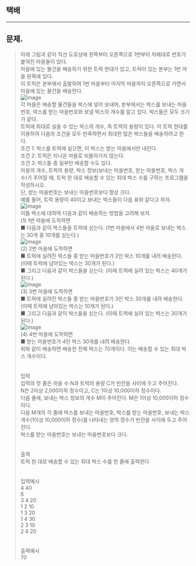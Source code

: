 ## 택배
___
## 문제.
> 아래 그림과 같이 직선 도로상에 왼쪽부터 오른쪽으로 1번부터 차례대로 번호가 붙여진 마을들이 있다. </br>
> 마을에 있는 물건을 배송하기 위한 트럭 한대가 있고, 트럭이 있는 본부는 1번 마을 왼쪽에 있다. </br>
> 이 트럭은 본부에서 출발하여 1번 마을부터 마지막 마을까지 오른쪽으로 가면서 마을에 있는 물건을 배송한다.</br>
> ![image](https://user-images.githubusercontent.com/49303504/173714082-78b72bc8-3442-4f5c-bde5-cc9f7edd80c2.png)</br>
> 각 마을은 배송할 물건들을 박스에 넣어 보내며, 본부에서는 박스를 보내는 마을번호, 박스를 받는 마을번호와 보낼 박스의 개수를 알고 있다. 박스들은 모두 크기가 같다. </br>
> 트럭에 최대로 실을 수 있는 박스의 개수, 즉 트럭의 용량이 있다. 이 트럭 한대를 이용하여 다음의 조건을 모두 만족하면서 최대한 많은 박스들을 배송하려고 한다.</br>
> 조건 1: 박스를 트럭에 실으면, 이 박스는 받는 마을에서만 내린다.</br>
> 조건 2: 트럭은 지나온 마을로 되돌아가지 않는다.</br>
> 조건 3: 박스들 중 일부만 배송할 수도 있다.</br>
> 마을의 개수, 트럭의 용량, 박스 정보(보내는 마을번호, 받는 마을번호, 박스 개수)가 주어질 때, 트럭 한 대로 배송할 수 있는 최대 박스 수를 구하는 프로그램을 작성하시오. </br>
> 단, 받는 마을번호는 보내는 마을번호보다 항상 크다.</br>
> 예를 들어, 트럭 용량이 40이고 보내는 박스들이 다음 표와 같다고 하자.</br>
> ![image](https://user-images.githubusercontent.com/49303504/173714097-1e9619d0-f635-4978-beec-5750d9e04006.png)</br>
> 이들 박스에 대하여 다음과 같이 배송하는 방법을 고려해 보자.</br>
> (1) 1번 마을에 도착하면</br>
> ■ 다음과 같이 박스들을 트럭에 싣는다. (1번 마을에서 4번 마을로 보내는 박스는 30개 중 10개를 싣는다.)</br>
> ![image](https://user-images.githubusercontent.com/49303504/173714132-b113f024-5a16-40a3-9e25-2aec330c7d75.png)</br>
> (2) 2번 마을에 도착하면</br>
> ■ 트럭에 실려진 박스들 중 받는 마을번호가 2인 박스 10개를 내려 배송한다. (이때 트럭에 남아있는 박스는 30개가 된다.)</br>
> ■ 그리고 다음과 같이 박스들을 싣는다. (이때 트럭에 실려 있는 박스는 40개가 된다.)</br>
> ![image](https://user-images.githubusercontent.com/49303504/173714172-ca8f4a7d-0f33-4f06-afde-fc085af31a4d.png)</br>
> (3) 3번 마을에 도착하면</br>
> ■ 트럭에 실려진 박스들 중 받는 마을번호가 3인 박스 30개를 내려 배송한다. (이때 트럭에 남아있는 박스는 10개가 된다.)</br>
> ■ 그리고 다음과 같이 박스들을 싣는다. (이때 트럭에 실려 있는 박스는 30개가 된다.)</br>
> ![image](https://user-images.githubusercontent.com/49303504/173714190-7cc0afcb-efb9-4feb-8220-1174d34e9089.png)</br>
> (4) 4번 마을에 도착하면</br>
> ■ 받는 마을번호가 4인 박스 30개를 내려 배송한다.</br>
> 위와 같이 배송하면 배송한 전체 박스는 70개이다. 이는 배송할 수 있는 최대 박스 개수이다.</br>
> </br></br>
> 입력</br>
> 입력의 첫 줄은 마을 수 N과 트럭의 용량 C가 빈칸을 사이에 두고 주어진다.</br>
> N은 2이상 2,000이하 정수이고, C는 1이상 10,000이하 정수이다.</br>
> 다음 줄에, 보내는 박스 정보의 개수 M이 주어진다. M은 1이상 10,000이하 정수이다.</br>
> 다음 M개의 각 줄에 박스를 보내는 마을번호, 박스를 받는 마을번호, 보내는 박스 개수(1이상 10,000이하 정수)를 나타내는 양의 정수가 빈칸을 사이에 두고 주어진다.</br>
> 박스를 받는 마을번호는 보내는 마을번호보다 크다.</br>
> </br></br>
> 출력</br>
> 트럭 한 대로 배송할 수 있는 최대 박스 수를 한 줄에 출력한다</br>
> </br></br>
> 입력예시</br>
> 4 40</br>
> 6</br>
> 3 4 20</br>
> 1 2 10</br>
> 1 3 20</br>
> 1 4 30</br>
> 2 3 10</br>
> 2 4 20</br>
> </br></br>
> 출력예시</br>
> 70</br>